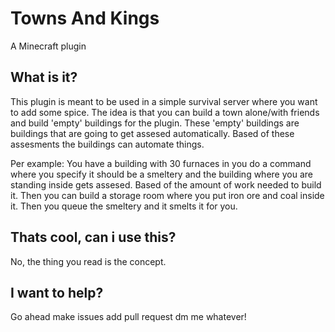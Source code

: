 # Towns And Kings
A Minecraft plugin

## What is it?
This plugin is meant to be used in a simple survival server where you want to add some spice.
The idea is that you can build a town alone/with friends and build 'empty' buildings for the plugin.
These 'empty' buildings are buildings that are going to get assesed automatically.
Based of these assesments the buildings can automate things.

Per example: You have a building with 30 furnaces in you do a command where you specify it should be a smeltery
and the building where you are standing inside gets assesed. Based of the amount of work needed to build it.
Then you can build a storage room where you put iron ore and coal inside it. Then you queue the smeltery and it smelts it for you.

## Thats cool, can i use this?
No, the thing you read is the concept.

## I want to help?
Go ahead make issues add pull request dm me whatever!
